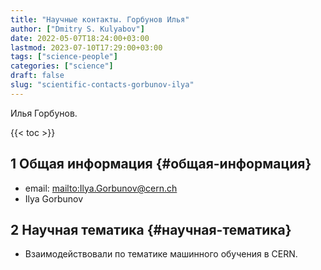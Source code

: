 ```yaml
---
title: "Научные контакты. Горбунов Илья"
author: ["Dmitry S. Kulyabov"]
date: 2022-05-07T18:24:00+03:00
lastmod: 2023-07-10T17:29:00+03:00
tags: ["science-people"]
categories: ["science"]
draft: false
slug: "scientific-contacts-gorbunov-ilya"
---
```


Илья Горбунов.

<!--more-->

{{< toc >}}


## <span class="section-num">1</span> Общая информация {#общая-информация}

-   email: <mailto:Ilya.Gorbunov@cern.ch>
-   Ilya Gorbunov


## <span class="section-num">2</span> Научная тематика {#научная-тематика}

-   Взаимодействовали по тематике машинного обучения в CERN.
